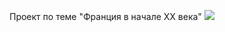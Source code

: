Проект по теме "Франция в начале XX века"
![](http://okkultmotionpictures.tumblr.com/post/85022752049/modern-business-machines)
